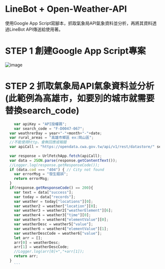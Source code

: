 # LineBot + Open-Weather-API
使用Google App Script寫腳本，抓取氣象局API氣象資料並分析，再將其資料透過LineBot API傳送給使用著。
# STEP 1 創建Google App Script專案
![image](https://github.com/BillShiau0720/LineBot-OpenWeather_API/blob/main/Step1.jpg)
# STEP 2 抓取氣象局API氣象資料並分析(此範例為高雄市，如要別的城市就需要替換search_code)
```js
    var apiKey = "API授權碼";
    var search_code = "F-D0047-067";
  var weathrerDay = year+"-"+month+"-"+date;
  var rural_areas = "高雄市鄉區 ex:岡山區";
  //不能使用http，會無回應或報錯
  var apiCall = "https://opendata.cwa.gov.tw/api/v1/rest/datastore/" search_code + "?Authorization="+ apiKey + "&limit=1&format=JSON&locationName="+ rural_areas + "&elementName=&timeFrom=" + weathrerDay+"T06%3A00%3A00&timeTo=" + weathrerDay + "T18%3A00%3A00";
  
  var response = UrlFetchApp.fetch(apiCall);
  var data = JSON.parse(response.getContentText());
  //Logger.log(response.getResponseCode());
  if (data.cod === "404") { // City not found
    var errorMsg = "發生錯誤";
    return errorMsg;
  }
  if(response.getResponseCode() == 200){
    var text = data["success"];
    var today = data["records"];
    var weather = today["locations"][0];
    var weather2 = weather["location"][0];
    var weather3 = weather2["weatherElement"][6];
    var weather4 = weather3["time"][0];
    var weather5 = weather4["elementValue"][0];
    var weatherDesc = weather5["value"];
    var weather6 = weather4["elementValue"][1];
    var weatherDescCode = weather6["value"];
    let arr = []; 
    arr[0] = weatherDesc;
    arr[1] = weatherDescCode;
    //Logger.log(arr[0]+","+arr[1]);
    return arr;
  }
    ```
